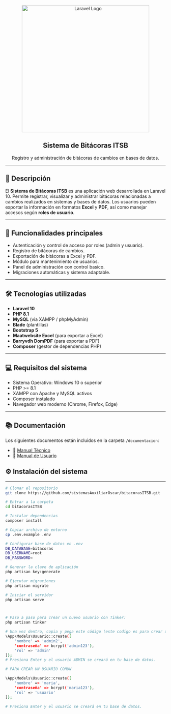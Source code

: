 <p align="center">
  <img src="https://raw.githubusercontent.com/laravel/art/master/logo-lockup/5%20SVG/2%20CMYK/1%20Full%20Color/laravel-logolockup-cmyk-red.svg" width="400" alt="Laravel Logo">
</p>

<h2 align="center">Sistema de Bitácoras ITSB</h2>

<p align="center">Registro y administración de bitácoras de cambios en bases de datos.</p>

---

## 📌 Descripción

El **Sistema de Bitácoras ITSB** es una aplicación web desarrollada en Laravel 10. Permite registrar, visualizar y administrar bitácoras relacionadas a cambios realizados en sistemas y bases de datos. Los usuarios pueden exportar la información en formatos **Excel** y **PDF**, así como manejar accesos según **roles de usuario**.

---

## 🚀 Funcionalidades principales

- Autenticación y control de acceso por roles (admin y usuario).
- Registro de bitácoras de cambios.
- Exportación de bitácoras a Excel y PDF.
- Módulo para mantenimiento de usuarios.
- Panel de administración con control basico.
- Migraciones automáticas y sistema adaptable.

---

## 🛠️ Tecnologías utilizadas

- **Laravel 10**
- **PHP 8.1**
- **MySQL** (via XAMPP / phpMyAdmin)
- **Blade** (plantillas)
- **Bootstrap 5** 
- **Maatwebsite Excel** (para exportar a Excel)
- **Barryvdh DomPDF** (para exportar a PDF)
- **Composer** (gestor de dependencias PHP)

---

## 💻 Requisitos del sistema

- Sistema Operativo: Windows 10 o superior
- PHP >= 8.1
- XAMPP con Apache y MySQL activos
- Composer instalado
- Navegador web moderno (Chrome, Firefox, Edge)

---

## 📚 Documentación

Los siguientes documentos están incluidos en la carpeta `/documentacion`:

- 📄 [Manual Técnico](documentacion/Manual_Tecnico_BitacorasITSB.pdf)
- 👥 [Manual de Usuario](documentacion/Manual_Usuario_BitacorasITSB.pdf)
## ⚙️ Instalación del sistema

---

```bash
# Clonar el repositorio
git clone https://github.com/sistemasAuxiliarOscar/bitacorasITSB.git

# Entrar a la carpeta
cd bitacorasITSB

# Instalar dependencias
composer install

# Copiar archivo de entorno
cp .env.example .env

# Configurar base de datos en .env
DB_DATABASE=bitacoras
DB_USERNAME=root
DB_PASSWORD=

# Generar la clave de aplicación
php artisan key:generate

# Ejecutar migraciones
php artisan migrate

# Iniciar el servidor
php artisan serve



# Paso a paso para crear un nuevo usuario con Tinker:  
php artisan tinker

# Una vez dentro, copia y pega este código (este codigo es para crear un ADMIN):
\App\Models\Usuario::create([
    'nombre' => 'admin2',
    'contraseña' => bcrypt('admin123'),
    'rol' => 'admin'
]);
# Presiona Enter y el usuario ADMIN se creará en tu base de datos.

# PARA CREAR UN USUARIO COMUN

\App\Models\Usuario::create([
    'nombre' => 'maria',
    'contraseña' => bcrypt('maria123'),
    'rol' => 'usuario'
]);

# Presiona Enter y el usuario se creará en tu base de datos.
